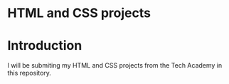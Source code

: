# HTML and CSS projects
 
 # Introduction
 
 I will be submiting my HTML and CSS projects from the Tech Academy in this repository.
